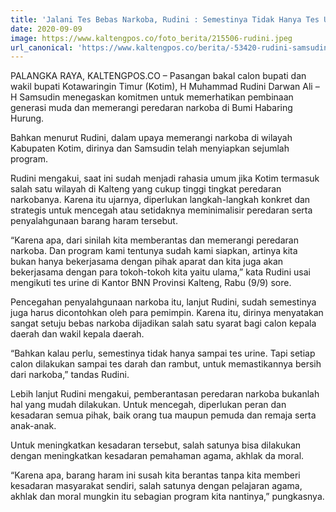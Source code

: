 ```yaml
---
title: 'Jalani Tes Bebas Narkoba, Rudini : Semestinya Tidak Hanya Tes Urine'
date: 2020-09-09
image: https://www.kaltengpos.co/foto_berita/215506-rudini.jpeg
url_canonical: 'https://www.kaltengpos.co/berita/-53420-rudini-samsudin-jalani-tes-bebas-narkoba,-rudini:-semestinya-tidak-hanya-tes-urine.html?page2#topcontent'
---
```


PALANGKA RAYA, KALTENGPOS.CO – Pasangan bakal calon bupati dan wakil bupati Kotawaringin Timur (Kotim), H Muhammad Rudini Darwan Ali – H Samsudin menegaskan komitmen untuk memerhatikan pembinaan generasi muda dan memerangi peredaran narkoba di Bumi Habaring Hurung.

Bahkan menurut Rudini, dalam upaya memerangi narkoba di wilayah Kabupaten Kotim, dirinya dan Samsudin telah menyiapkan sejumlah program.

Rudini mengakui, saat ini sudah menjadi rahasia umum jika Kotim termasuk salah satu wilayah di Kalteng yang cukup tinggi tingkat peredaran narkobanya. Karena itu ujarnya, diperlukan langkah-langkah konkret dan strategis untuk mencegah atau setidaknya meminimalisir peredaran serta penyalahgunaan barang haram tersebut.

“Karena apa, dari sinilah kita memberantas dan memerangi peredaran narkoba. Dan program kami tentunya sudah kami siapkan, artinya kita bukan hanya bekerjasama dengan pihak aparat dan kita juga akan bekerjasama dengan para tokoh-tokoh kita yaitu ulama,” kata Rudini usai mengikuti tes urine di Kantor BNN Provinsi Kalteng, Rabu (9/9) sore.

Pencegahan penyalahgunaan narkoba itu, lanjut Rudini, sudah semestinya juga harus dicontohkan oleh para pemimpin. Karena itu, dirinya menyatakan sangat setuju bebas narkoba dijadikan salah satu syarat bagi calon kepala daerah dan wakil kepala daerah.

“Bahkan kalau perlu, semestinya tidak hanya sampai tes urine. Tapi setiap calon dilakukan sampai tes darah dan rambut, untuk memastikannya bersih dari narkoba,” tandas Rudini.

Lebih lanjut Rudini mengakui, pemberantasan peredaran narkoba bukanlah hal yang mudah dilakukan. Untuk mencegah, diperlukan peran dan kesadaran semua pihak, baik orang tua maupun pemuda dan remaja serta anak-anak.

Untuk meningkatkan kesadaran tersebut, salah satunya bisa dilakukan dengan meningkatkan kesadaran pemahaman agama, akhlak da moral.

“Karena apa, barang haram ini susah kita berantas tanpa kita memberi kesadaran masyarakat sendiri, salah satunya dengan pelajaran agama, akhlak dan moral mungkin itu sebagian program kita nantinya,” pungkasnya.
